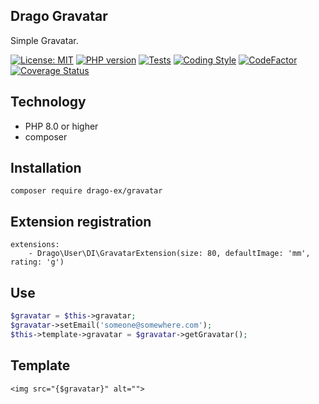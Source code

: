 ## Drago Gravatar
Simple Gravatar.

[![License: MIT](https://img.shields.io/badge/License-MIT-yellow.svg)](https://raw.githubusercontent.com/drago-ex/gravatar/master/license.md)
[![PHP version](https://badge.fury.io/ph/drago-ex%2Fgravatar.svg)](https://badge.fury.io/ph/drago-ex%2Fgravatar)
[![Tests](https://github.com/drago-ex/gravatar/actions/workflows/tests.yml/badge.svg)](https://github.com/drago-ex/gravatar/actions/workflows/tests.yml)
[![Coding Style](https://github.com/drago-ex/gravatar/actions/workflows/coding-style.yml/badge.svg)](https://github.com/drago-ex/gravatar/actions/workflows/coding-style.yml)
[![CodeFactor](https://www.codefactor.io/repository/github/drago-ex/gravatar/badge)](https://www.codefactor.io/repository/github/drago-ex/gravatar)
[![Coverage Status](https://coveralls.io/repos/github/drago-ex/gravatar/badge.svg?branch=master)](https://coveralls.io/github/drago-ex/gravatar?branch=master)

## Technology
- PHP 8.0 or higher
- composer

## Installation
```
composer require drago-ex/gravatar
```

## Extension registration
```neon
extensions:
	- Drago\User\DI\GravatarExtension(size: 80, defaultImage: 'mm', rating: 'g')
```

## Use
```php
$gravatar = $this->gravatar;
$gravatar->setEmail('someone@somewhere.com');
$this->template->gravatar = $gravatar->getGravatar();
```

## Template
```latte
<img src="{$gravatar}" alt="">
```
